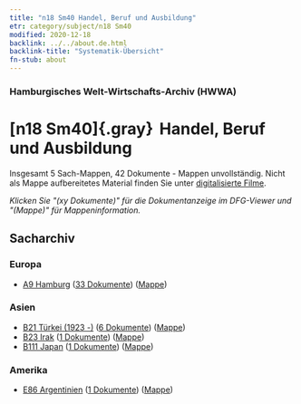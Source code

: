 ```yaml
---
title: "n18 Sm40 Handel, Beruf und Ausbildung"
etr: category/subject/n18 Sm40
modified: 2020-12-18
backlink: ../../about.de.html
backlink-title: "Systematik-Übersicht"
fn-stub: about
---
```


### Hamburgisches Welt-Wirtschafts-Archiv (HWWA)
# [n18 Sm40]{.gray}&#8201; Handel, Beruf und Ausbildung&#160; 




Insgesamt 5 Sach-Mappen, 42 Dokumente - Mappen unvollständig.
Nicht als Mappe aufbereitetes Material finden Sie unter [digitalisierte Filme](/film/h1_sh).

_Klicken Sie "(xy Dokumente)" für die Dokumentanzeige im DFG-Viewer und "(Mappe)" für Mappeninformation._

## Sacharchiv




### Europa

- [A9 Hamburg](../../../geo/about.de.html#A9) (<a href="https://dfg-viewer.de/show/?tx_dlf[id]=https://pm20.zbw.eu/mets/sh/1409xx/140905/1820xx/182084/public.mets.de.xml" target="_blank">33 Dokumente</a>) ([Mappe](http://purl.org/pressemappe20/folder/sh/140905,182084))

### Asien

- [B21 Türkei (1923 -)](../../../geo/about.de.html#B21) (<a href="https://dfg-viewer.de/show/?tx_dlf[id]=https://pm20.zbw.eu/mets/sh/1411xx/141111/1820xx/182084/public.mets.de.xml" target="_blank">6 Dokumente</a>) ([Mappe](http://purl.org/pressemappe20/folder/sh/141111,182084))
- [B23 Irak](../../../geo/about.de.html#B23) (<a href="https://dfg-viewer.de/show/?tx_dlf[id]=https://pm20.zbw.eu/mets/sh/1411xx/141113/1820xx/182084/public.mets.de.xml" target="_blank">1 Dokumente</a>) ([Mappe](http://purl.org/pressemappe20/folder/sh/141113,182084))
- [B111 Japan](../../../geo/about.de.html#B111) (<a href="https://dfg-viewer.de/show/?tx_dlf[id]=https://pm20.zbw.eu/mets/sh/1412xx/141272/1820xx/182084/public.mets.de.xml" target="_blank">1 Dokumente</a>) ([Mappe](http://purl.org/pressemappe20/folder/sh/141272,182084))

### Amerika

- [E86 Argentinien](../../../geo/about.de.html#E86) (<a href="https://dfg-viewer.de/show/?tx_dlf[id]=https://pm20.zbw.eu/mets/sh/1416xx/141692/1820xx/182084/public.mets.de.xml" target="_blank">1 Dokumente</a>) ([Mappe](http://purl.org/pressemappe20/folder/sh/141692,182084))


